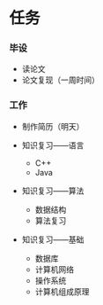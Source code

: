 # 任务

### 毕设

* 读论文
* 论文复现（一周时间）

### 工作

* 制作简历（明天）
* 知识复习——语言
  
  * C++
  * Java
* 知识复习——算法
  * 数据结构
  * 算法复习
* 知识复习——基础
  * 数据库
  * 计算机网络
  * 操作系统
  * 计算机组成原理
